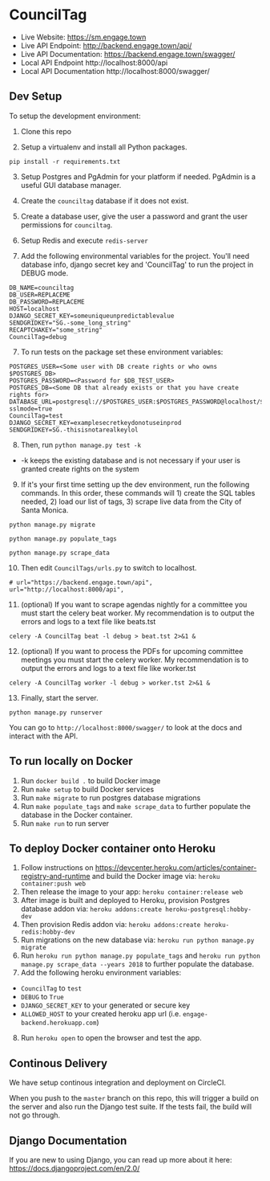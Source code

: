 # CouncilTag

- Live Website: https://sm.engage.town
- Live API Endpoint: http://backend.engage.town/api/
- Live API Documentation: https://backend.engage.town/swagger/
- Local API Endpoint http://localhost:8000/api
- Local API Documentation http://localhost:8000/swagger/

## Dev Setup

To setup the development environment:

1. Clone this repo

2. Setup a virtualenv and install all Python packages.

`pip install -r requirements.txt`

3. Setup Postgres and PgAdmin for your platform if needed. PgAdmin is a useful GUI database manager.

4. Create the `counciltag` database if it does not exist.

5. Create a database user, give the user a password and grant the user permissions for `counciltag`.

6. Setup Redis and execute `redis-server`

7. Add the following environmental variables for the project. You'll need database info, django secret key and 'CouncilTag' to run the project in DEBUG mode.

```
DB_NAME=counciltag
DB_USER=REPLACEME
DB_PASSWORD=REPLACEME
HOST=localhost
DJANGO_SECRET_KEY=someuniqueunpredictablevalue
SENDGRIDKEY="SG.-some_long_string"
RECAPTCHAKEY="some_string"
CouncilTag=debug
```

7. To run tests on the package set these environment variables:

```
POSTGRES_USER=<Some user with DB create rights or who owns $POSTGRES_DB>
POSTGRES_PASSWORD=<Password for $DB_TEST_USER>
POSTGRES_DB=<Some DB that already exists or that you have create rights for>
DATABASE_URL=postgresql://$POSTGRES_USER:$POSTGRES_PASSWORD@localhost/$POSTGRES_DB?sslmode=true
CouncilTag=test
DJANGO_SECRET_KEY=examplesecretkeydonotuseinprod
SENDGRIDKEY=SG.-thisisnotarealkeylol
```

8. Then, run `python manage.py test -k`

- -k keeps the existing database and is not necessary if your user is granted create rights on the system

9. If it's your first time setting up the dev environment, run the following commands. In this order, these commands will 1) create the SQL tables needed, 2) load our list of tags, 3) scrape live data from the City of Santa Monica.

`python manage.py migrate`

`python manage.py populate_tags`

`python manage.py scrape_data`

10. Then edit `CouncilTags/urls.py` to switch to localhost.

```
# url="https://backend.engage.town/api",
url="http://localhost:8000/api",
```

11. (optional) If you want to scrape agendas nightly for a committee you must start the celery beat worker. My recommendation is to output the errors and logs to a text file like beats.tst

`celery -A CouncilTag beat -l debug > beat.tst 2>&1 &`

12. (optional) If you want to process the PDFs for upcoming committee meetings you must start the celery worker. My recommendation is to output the errors and logs to a text file like worker.tst

`celery -A CouncilTag worker -l debug > worker.tst 2>&1 &`

13. Finally, start the server.

`python manage.py runserver`

You can go to `http://localhost:8000/swagger/` to look at the docs and interact with the API.

## To run locally on Docker

1. Run `docker build .` to build Docker image
2. Run `make setup` to build Docker services
3. Run `make migrate` to run postgres database migrations
4. Run `make populate_tags` and `make scrape_data` to further populate the database in the Docker container.
5. Run `make run` to run server

## To deploy Docker container onto Heroku

1. Follow instructions on https://devcenter.heroku.com/articles/container-registry-and-runtime and build the Docker image via: `heroku container:push web`
2. Then release the image to your app: `heroku container:release web`
3. After image is built and deployed to Heroku, provision Postgres database addon via: `heroku addons:create heroku-postgresql:hobby-dev`
4. Then provision Redis addon via: `heroku addons:create heroku-redis:hobby-dev`
5. Run migrations on the new database via: `heroku run python manage.py migrate`
6. Run `heroku run python manage.py populate_tags` and `heroku run python manage.py scrape_data --years 2018` to further populate the database.
7. Add the following heroku environment variables:
  - `CouncilTag` to `test`
  - `DEBUG` to `True`
  - `DJANGO_SECRET_KEY` to your generated or secure key
  - `ALLOWED_HOST` to your created heroku app url (i.e. `engage-backend.herokuapp.com`)
8. Run `heroku open` to open the browser and test the app.

## Continous Delivery

We have setup continous integration and deployment on CircleCI.

When you push to the `master` branch on this repo, this will trigger a build on the server and also run the Django test suite. If the tests fail, the build will not go through.

## Django Documentation

If you are new to using Django, you can read up more about it here:
https://docs.djangoproject.com/en/2.0/
